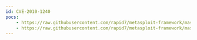 ```yaml
---
id: CVE-2010-1240
pocs:
    - https://raw.githubusercontent.com/rapid7/metasploit-framework/master/modules/exploits/windows/fileformat/adobe_pdf_embedded_exe.rb
    - https://raw.githubusercontent.com/rapid7/metasploit-framework/master/modules/exploits/windows/fileformat/adobe_pdf_embedded_exe_nojs.rb
---
```

